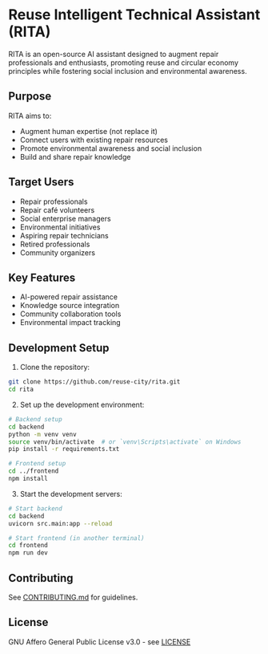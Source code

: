 # Reuse Intelligent Technical Assistant (RITA)

RITA is an open-source AI assistant designed to augment repair professionals and enthusiasts, promoting reuse and circular economy principles while fostering social inclusion and environmental awareness.

## Purpose

RITA aims to:
- Augment human expertise (not replace it)
- Connect users with existing repair resources
- Promote environmental awareness and social inclusion
- Build and share repair knowledge

## Target Users

- Repair professionals
- Repair café volunteers
- Social enterprise managers
- Environmental initiatives
- Aspiring repair technicians
- Retired professionals
- Community organizers

## Key Features

- AI-powered repair assistance
- Knowledge source integration
- Community collaboration tools
- Environmental impact tracking

## Development Setup

1. Clone the repository:
```bash
git clone https://github.com/reuse-city/rita.git
cd rita
```

2. Set up the development environment:
```bash
# Backend setup
cd backend
python -m venv venv
source venv/bin/activate  # or `venv\Scripts\activate` on Windows
pip install -r requirements.txt

# Frontend setup
cd ../frontend
npm install
```

3. Start the development servers:
```bash
# Start backend
cd backend
uvicorn src.main:app --reload

# Start frontend (in another terminal)
cd frontend
npm run dev
```

## Contributing

See [CONTRIBUTING.md](docs/community/CONTRIBUTING.md) for guidelines.

## License

GNU Affero General Public License v3.0 - see [LICENSE](LICENSE)
